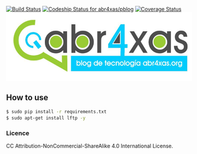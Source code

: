 [![Build Status](https://travis-ci.org/abr4xas/pblog.svg?branch=master)](https://travis-ci.org/abr4xas/pblog)
[![Codeship Status for abr4xas/pblog](https://codeship.com/projects/7e5eff60-7e5a-0132-8f95-7a83a5976abe/status?branch=master)](https://codeship.com/projects/56979)
[![Coverage Status](https://coveralls.io/repos/abr4xas/pblog/badge.svg?branch=master&service=github)](https://coveralls.io/github/abr4xas/pblog?branch=master)
<img src="https://github.com/abr4xas/post/raw/master/images/1375758_1378127522423533_1335788860_n.jpg" alt="abr4xas.org">
## How to use

```bash
$ sudo pip install -r requirements.txt
$ sudo apt-get install lftp -y
```
### Licence

CC Attribution-NonCommercial-ShareAlike 4.0 International License.
